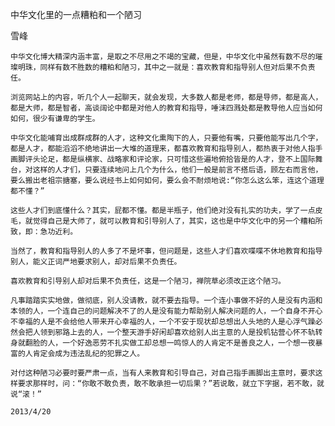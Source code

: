中华文化里的一点糟粕和一个陋习

雪峰


    中华文化博大精深内涵丰富，是取之不尽用之不竭的宝藏，但是，中华文化中虽然有数不尽的璀璨明珠，同样有数不胜数的糟粕和陋习，其中之一就是：喜欢教育和指导别人但对后果不负责任。

    浏览网站上的内容，听几个人一起聊天，就会发现，大多数人都是老师，都是导师，都是高人，都是大师，都是智者，高谈阔论中都是对他人的教育和指导，唾沫四溅处都是教导他人应当如何如何，很少有谦卑的学生。

    中华文化能哺育出成群成群的人才，这种文化熏陶下的人，只要他有嘴，只要他能写出几个字，都是人才，都能滔滔不绝地讲出一大堆的道理来，都喜欢教育和指导别人，都热衷于对他人指手画脚评头论足，都是纵横家、战略家和评论家，只可惜这些遍地俯拾皆是的人才，登不上国际舞台，对这样的人才们，只要连续地问上几个为什么，他们一般是前言不搭后语，顾左右而言他，要么搬出老祖宗搪塞，要么说经书上如何如何，要么会不耐烦地说:“你怎么这么笨，连这个道理都不懂？”

    这些人才们到底懂什么？其实，屁都不懂。都是半瓶子，他们绝对没有扎实的功夫，学了一点皮毛，就觉得自己是大师了，就可以教育和引导别人了，其实，这也是中华文化中的另一个糟粕所致，即：急功近利。

    当然了，教育和指导别人的人多了不是坏事，但问题是，这些人才们喜欢喋喋不休地教育和指导别人，能义正词严地要求别人，却对后果不负责任。

    喜欢教育和引导别人却对后果不负责任，这是一个陋习，禅院草必须改正这个陋习。

    凡事踏踏实实地做，做彻底，别人没请教，就不要去指导。一个连小事做不好的人是没有内涵和本领的人，一个连自己的问题解决不了的人是没有能力帮助别人解决问题的人，一个自身不开心不幸福的人是不会给他人带来开心幸福的人，一个不安于现状却总想出人头地的人是心浮气躁必然会把人领到邪路上去的人，一个整天游手好闲却喜欢给别人出主意的人是投机钻营心怀不轨转身就翻脸的人，一个好逸恶劳不扎实做工却总想一鸣惊人的人肯定不是善良之人，一个想一夜暴富的人肯定会成为违法乱纪的犯罪之人。

    对付这种陋习必要时要严肃一点，当有人来教育和引导自己，对自己指手画脚出主意时，要求这样要求那样时，问：“你敢不敢负责，敢不敢承担一切后果？”若说敢，就立下字据，若不敢，就说“滚！”

    2013/4/20



